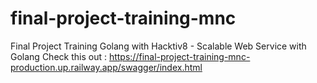 # final-project-training-mnc
Final Project Training Golang with Hacktiv8 - Scalable Web Service with Golang
Check this out : https://final-project-training-mnc-production.up.railway.app/swagger/index.html